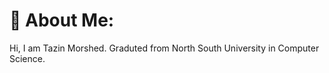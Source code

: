# 💫 About Me:
Hi, I am Tazin Morshed. Graduted from North South University in Computer Science. 




